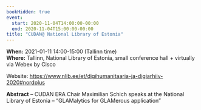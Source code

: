 ```yaml
---
bookHidden: true
event:
  start: 2020-11-04T14:00:00-00:00
  end: 2020-11-04T15:00:00-00:00
title: "CUDAN@ National Library of Estonia"
---
```


**When:** 2021-01-11 14:00-15:00  (Tallinn time)  
**Where:** Tallinn, National Library of Estonia, small conference hall + virtually via Webex by Cisco  

Website: <https://www.nlib.ee/et/digihumanitaaria-ja-digiarhiiv-2020#nordplus>   

<!--more-->
**Abstract** – CUDAN ERA Chair Maximilian Schich speaks at the National Library of Estonia – “GLAMalytics for GLAMerous application”

